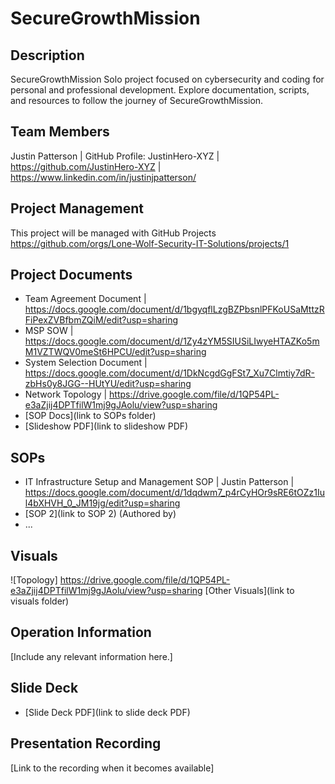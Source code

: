 # SecureGrowthMission

## Description
SecureGrowthMission  Solo project focused on cybersecurity and coding for personal and professional development. Explore documentation, scripts, and resources to follow the journey of SecureGrowthMission.  
## Team Members
Justin Patterson | GitHub Profile: JustinHero-XYZ | https://github.com/JustinHero-XYZ | https://www.linkedin.com/in/justinjpatterson/

## Project Management
This project will be managed with GitHub Projects https://github.com/orgs/Lone-Wolf-Security-IT-Solutions/projects/1

## Project Documents
- Team Agreement Document | https://docs.google.com/document/d/1bgyqflLzgBZPbsnlPFKoUSaMttzRFiPexZVBfbmZQiM/edit?usp=sharing
- MSP SOW | https://docs.google.com/document/d/1Zy4zYM5SIUSiLIwyeHTAZKo5mM1VZTWQV0meSt6HPCU/edit?usp=sharing
- System Selection Document | https://docs.google.com/document/d/1DkNcgdGgFSt7_Xu7Clmtiy7dR-zbHs0y8JGG--HUtYU/edit?usp=sharing
- Network Topology | https://drive.google.com/file/d/1QP54PL-e3aZjij4DPTfilW1mj9gJAolu/view?usp=sharing
- [SOP Docs](link to SOPs folder)
- [Slideshow PDF](link to slideshow PDF)

## SOPs
- IT Infrastructure Setup and Management SOP | Justin Patterson | https://docs.google.com/document/d/1dqdwm7_p4rCyHOr9sRE6tOZz1Iul4bXHVH_0_JM19jg/edit?usp=sharing
- [SOP 2](link to SOP 2) (Authored by)
- ...

## Visuals
![Topology] https://drive.google.com/file/d/1QP54PL-e3aZjij4DPTfilW1mj9gJAolu/view?usp=sharing
[Other Visuals](link to visuals folder)

## Operation Information
[Include any relevant information here.]

## Slide Deck
- [Slide Deck PDF](link to slide deck PDF)

## Presentation Recording
[Link to the recording when it becomes available]

